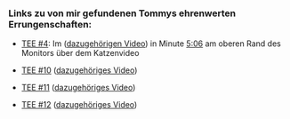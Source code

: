 ### Links zu von mir gefundenen Tommys ehrenwerten Errungenschaften:

- [TEE #4](https://www.youtube.com/watch?v=tZnbs20GKyk): 
	Im ([dazugehörigen Video](https://www.youtube.com/watch?v=NFEXQFEgr8s "Nervige Dinge in der Prüfungsphase")) 
	in Minute [5:06](https://www.youtube.com/watch?v=NFEXQFEgr8s?t=306) am oberen Rand des Monitors über dem Katzenvideo

- [TEE #10](https://www.youtube.com/watch?v=1qUiTZVDQoY)
	([dazugehöriges Video](https://www.youtube.com/watch?v=el8xP1TPOjI "Top 7 positive Nebeneffekte der Corona-Krise - Tommys tolle Toplisten"))

- [TEE #11](https://www.youtube.com/watch?v=9F1WtzNQTuA)
	([dazugehöriges Video](https://www.youtube.com/watch?v=Tf4dNanMDWM "FAQ #2 - Tommys Restmüll"))

- [TEE #12](https://www.youtube.com/watch?v=8LPkN6BYwWc)
	([dazugehöriges Video](https://www.youtube.com/watch?v=HLUvI0hHqWU "Auf Beerdigungen richtig verhalten [Tutorial] - Tommys lehrreiche Lehrfilme"))
